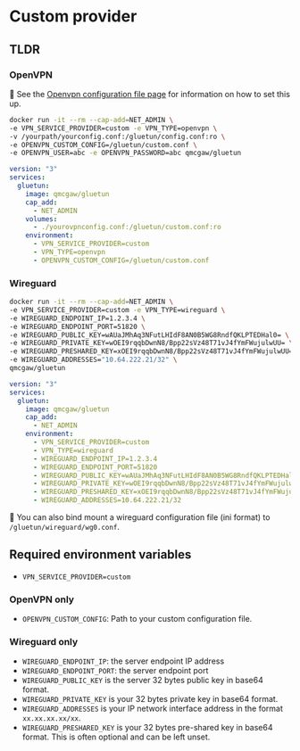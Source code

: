 # Custom provider

## TLDR

### OpenVPN

💁 See the [Openvpn configuration file page](../openvpn-configuration-file.md) for information on how to set this up.

```sh
docker run -it --rm --cap-add=NET_ADMIN \
-e VPN_SERVICE_PROVIDER=custom -e VPN_TYPE=openvpn \
-v /yourpath/yourconfig.conf:/gluetun/config.conf:ro \
-e OPENVPN_CUSTOM_CONFIG=/gluetun/custom.conf \
-e OPENVPN_USER=abc -e OPENVPN_PASSWORD=abc qmcgaw/gluetun
```

```yml
version: "3"
services:
  gluetun:
    image: qmcgaw/gluetun
    cap_add:
      - NET_ADMIN
    volumes:
      - ./yourovpnconfig.conf:/gluetun/custom.conf:ro
    environment:
      - VPN_SERVICE_PROVIDER=custom
      - VPN_TYPE=openvpn
      - OPENVPN_CUSTOM_CONFIG=/gluetun/custom.conf
```

### Wireguard

```sh
docker run -it --rm --cap-add=NET_ADMIN \
-e VPN_SERVICE_PROVIDER=custom -e VPN_TYPE=wireguard \
-e WIREGUARD_ENDPOINT_IP=1.2.3.4 \
-e WIREGUARD_ENDPOINT_PORT=51820 \
-e WIREGUARD_PUBLIC_KEY=wAUaJMhAq3NFutLHIdF8AN0B5WG8RndfQKLPTEDHal0= \
-e WIREGUARD_PRIVATE_KEY=wOEI9rqqbDwnN8/Bpp22sVz48T71vJ4fYmFWujulwUU= \
-e WIREGUARD_PRESHARED_KEY=xOEI9rqqbDwnN8/Bpp22sVz48T71vJ4fYmFWujulwUU= \
-e WIREGUARD_ADDRESSES="10.64.222.21/32" \
qmcgaw/gluetun
```

```yml
version: "3"
services:
  gluetun:
    image: qmcgaw/gluetun
    cap_add:
      - NET_ADMIN
    environment:
      - VPN_SERVICE_PROVIDER=custom
      - VPN_TYPE=wireguard
      - WIREGUARD_ENDPOINT_IP=1.2.3.4
      - WIREGUARD_ENDPOINT_PORT=51820
      - WIREGUARD_PUBLIC_KEY=wAUaJMhAq3NFutLHIdF8AN0B5WG8RndfQKLPTEDHal0=
      - WIREGUARD_PRIVATE_KEY=wOEI9rqqbDwnN8/Bpp22sVz48T71vJ4fYmFWujulwUU=
      - WIREGUARD_PRESHARED_KEY=xOEI9rqqbDwnN8/Bpp22sVz48T71vJ4fYmFWujulwUU=
      - WIREGUARD_ADDRESSES=10.64.222.21/32
```

💁 You can also bind mount a wireguard configuration file (ini format) to `/gluetun/wireguard/wg0.conf`.

## Required environment variables

- `VPN_SERVICE_PROVIDER=custom`

### OpenVPN only

- `OPENVPN_CUSTOM_CONFIG`: Path to your custom configuration file.

### Wireguard only

- `WIREGUARD_ENDPOINT_IP`: the server endpoint IP address
- `WIREGUARD_ENDPOINT_PORT`: the server endpoint port
- `WIREGUARD_PUBLIC_KEY` is the server 32 bytes public key in base64 format.
- `WIREGUARD_PRIVATE_KEY` is your 32 bytes private key in base64 format.
- `WIREGUARD_ADDRESSES` is your IP network interface address in the format `xx.xx.xx.xx/xx`.
- `WIREGUARD_PRESHARED_KEY` is your 32 bytes pre-shared key in base64 format. This is often optional and can be left unset.
